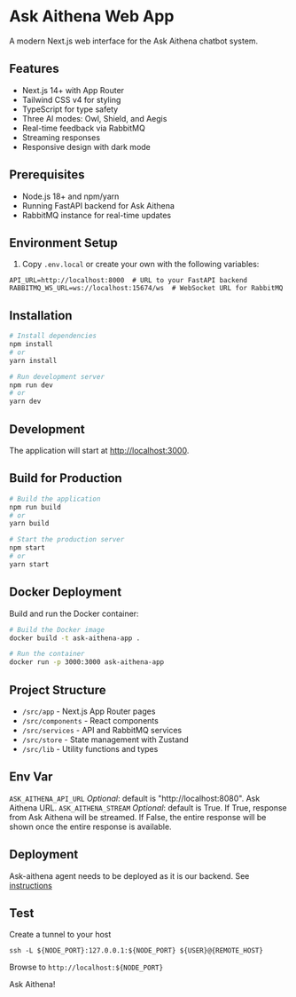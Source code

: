 # Ask Aithena Web App

A modern Next.js web interface for the Ask Aithena chatbot system.

## Features

- Next.js 14+ with App Router
- Tailwind CSS v4 for styling
- TypeScript for type safety
- Three AI modes: Owl, Shield, and Aegis
- Real-time feedback via RabbitMQ
- Streaming responses
- Responsive design with dark mode

## Prerequisites

- Node.js 18+ and npm/yarn
- Running FastAPI backend for Ask Aithena
- RabbitMQ instance for real-time updates

## Environment Setup

1. Copy `.env.local` or create your own with the following variables:

```
API_URL=http://localhost:8000  # URL to your FastAPI backend
RABBITMQ_WS_URL=ws://localhost:15674/ws  # WebSocket URL for RabbitMQ
```

## Installation

```bash
# Install dependencies
npm install
# or
yarn install

# Run development server
npm run dev
# or
yarn dev
```

## Development

The application will start at [http://localhost:3000](http://localhost:3000).

## Build for Production

```bash
# Build the application
npm run build
# or
yarn build

# Start the production server
npm start
# or
yarn start
```

## Docker Deployment

Build and run the Docker container:

```bash
# Build the Docker image
docker build -t ask-aithena-app .

# Run the container
docker run -p 3000:3000 ask-aithena-app
```

## Project Structure

- `/src/app` - Next.js App Router pages
- `/src/components` - React components
- `/src/services` - API and RabbitMQ services
- `/src/store` - State management with Zustand
- `/src/lib` - Utility functions and types

## Env Var

`ASK_AITHENA_API_URL` *Optional*: default is "http://localhost:8080". Ask Aithena URL.
`ASK_AITHENA_STREAM` *Optional*: default is True. If True, response from Ask Aithena will be streamed. If False, the entire response will be shown once the entire response is available.

## Deployment

Ask-aithena agent needs to be deployed as it is our backend. 
See [instructions](../../agents/ask-aithena-agent/README.md)

## Test 

Create a tunnel to your host

```shell
ssh -L ${NODE_PORT}:127.0.0.1:${NODE_PORT} ${USER}@{REMOTE_HOST}
```

Browse to `http://localhost:${NODE_PORT}`

Ask Aithena!